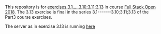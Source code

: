 This repository is for 
[exercises 3.1.....3.10;3.11;3.13](https://fullstackopen.github.io/teht%C3%A4v%C3%A4t/#osa-3) 
in course [Full Stack Open 2018](https://fullstackopen.github.io/).
The 3.13 exercise is final in the series 3.1-------3.10;3.11;3.13 of the Part3 course exercises.

The server  as in exercise 3.13 
is running [here](https://frozen-fjord-68612.herokuapp.com)
